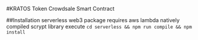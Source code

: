 #KRATOS Token Crowdsale Smart Contract

##Installation
serverless web3 package requires aws lambda natively compiled scrypt library
execute `cd serverless && npm run compile && npm install` 